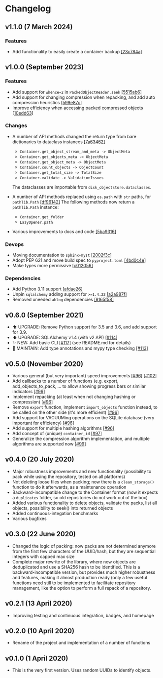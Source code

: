 # Changelog

## v1.1.0 (7 March 2024)

### Features

- Add functionality to easily create a container backup [\[23c784a\]](https://github.com/aiidateam/disk-objectstore/commit/23c784a221954a1518a3e35affdec53681f809b7)

## v1.0.0 (September 2023)

### Features

- Add support for `whence=2` in `PackedObjectReader.seek` [\[5515ab6\]](https://github.com/aiidateam/disk-objectstore/commit/5515ab6d75581b36ecb3e0b8ff37407e05abefda)
- Add support for changing compression when repacking, and add auto compression heuristics [\[599e87c\]](https://github.com/aiidateam/disk-objectstore/commit/599e87c852427e02062f04f5f3d2276013410710)
- Improve efficiency when accessing packed compressed objects [\[10edd63\]](https://github.com/aiidateam/disk-objectstore/commit/10edd6395455d7c59361e608396b672289d8de58)

### Changes

- A number of API methods changed the return type from bare dictionaries to dataclass instances [\[7a63462\]](https://github.com/aiidateam/disk-objectstore/commit/7a634626ea3e5f35aa3cdd458daf9d8b825d759a)

  - `Container.get_object_stream_and_meta -> ObjectMeta`
  - `Container.get_objects_meta -> ObjectMeta`
  - `Container.get_object_meta -> ObjectMeta`
  - `Container.count_objects -> ObjectCount`
  - `Container.get_total_size -> TotalSize`
  - `Container.validate -> ValidationIssues`

  The dataclasses are importable from `disk_objectstore.dataclasses`.

- A number of API methods replaced using `os.path` with `str` paths, for `pathlib.Path` [\[df96142\]](https://github.com/aiidateam/disk-objectstore/commit/df9614236b7d420fb610313d70ffae51e7aead75)
  The following methods now return a `pathlib.Path` instance:

  - `Container.get_folder`
  - `LazyOpener.path`

- Various improvements to docs and code [\[5ba9316\]](https://github.com/aiidateam/disk-objectstore/commit/5ba93162cd49d9b1ca7149c502349bfb06833255)

### Devops

- Moving documentation to `sphinx+myst` [\[2002f3c\]](https://github.com/aiidateam/disk-objectstore/commit/2002f3c3ec07f7ff46a04df293c8c9a7dff4db6a)
- Adopt PEP 621 and move build spec to `pyproject.toml` [\[4bd0c4e\]](https://github.com/aiidateam/disk-objectstore/commit/4bd0c4e01eaf3c149d4e11921b7ff4d42a5d5da5)
- Make types more permissive [\[c012056\]](https://github.com/aiidateam/disk-objectstore/commit/c0120568a992b41a55b325f3217d4902b5281070)

### Dependencies

- Add Python 3.11 support [\[afdae26\]](https://github.com/aiidateam/disk-objectstore/commit/afdae261a5849e994b5920ca07665fc6a19f3852)
- Unpin `sqlalchemy` adding support for `>=1.4.22` [\[a2a987f\]](https://github.com/aiidateam/disk-objectstore/commit/a2a987f02a128b7cc265982e102d210e6e17d6f6)
- Removed uneeded `ablog` dependencies [\[8165f58\]](https://github.com/aiidateam/disk-objectstore/commit/8165f58fefdd40b55555eef9a2d40ee280593232)

## v0.6.0 (September 2021)

- ⬆️ UPGRADE: Remove Python support for 3.5 and 3.6, and add support for 3.9.
- ⬆️ UPGRADE: SQLAlchemy v1.4 (with v2 API) [\[#114\]](https://github.com/aiidateam/disk-objectstore/pull/114)
- ✨ NEW: Add basic CLI [\[#117\]](https://github.com/aiidateam/disk-objectstore/pull/117) (see README.md for details)
- 🔧 MAINTAIN: Add type annotations and mypy type checking [\[#113\]](https://github.com/aiidateam/disk-objectstore/pull/113)

## v0.5.0 (November 2020)

- Various general (but very important) speed improvements [\[#96\]](https://github.com/aiidateam/disk-objectstore/pull/96) [\[#102\]](https://github.com/aiidateam/disk-objectstore/pull/102)
- Add callbacks to a number of functions (e.g. export, add_objects_to_pack, ... to allow showing progress bars or similar indicators [\[#96\]](https://github.com/aiidateam/disk-objectstore/pull/96)
- Implement repacking (at least when not changing hashing or compression) [\[#96\]](https://github.com/aiidateam/disk-objectstore/pull/96)
- Remove `export` function, implement `import_objects` function instead, to be called on the other side (it's more efficient) [\[#96\]](https://github.com/aiidateam/disk-objectstore/pull/96)
- Add support for VACUUMing operations on the SQLite database (very important for efficiency) [\[#96\]](https://github.com/aiidateam/disk-objectstore/pull/96)
- Add support for multiple hashing algorithms [\[#96\]](https://github.com/aiidateam/disk-objectstore/pull/96)
- Add concept of (unique) `container_id` [\[#97\]](https://github.com/aiidateam/disk-objectstore/pull/97)
- Generalize the compression algorithm implementation, and multiple algorithms are supported now [\[#99\]](https://github.com/aiidateam/disk-objectstore/pull/99)

## v0.4.0 (20 July 2020)

- Major robustness improvements and new functionality (possibility to pack while using the repository, tested on all platforms)
- Not deleting loose files when packing; now there is a `clean_storage()` function to do it afterwards, as a maintenance operation
- Backward-incompatible change to the Container format (now it expects a `duplicates` folder, so old repositories do not work out of the box)
- Added various functionality to delete objects, validate the packs, list all objects, possibility to seek() into returned objects
- Added continuous-integation benchmarks
- Various bugfixes

## v0.3.0 (22 June 2020)

- Changed the logic of packing: now packs are not determined anymore from the first few characters of the UUID/hash, but they are sequential integers with capped max size
- Complete major rewrite of the library, where now objects are deduplicated and use a SHA256 hash to be identified. This is a backward-incompatible version, but provides much higher robustness and features, making it almost production ready (only a few useful functions need still to be implemented to facilitate repository management, like the option to perform a full repack of a repository.

## v0.2.1 (13 April 2020)

- Improving testing and continuous integration, badges, and homepage

## v0.2.0 (10 April 2020)

- Rename of the project and implementation of a number of functions

## v0.1.0 (1 April 2020)

- This is the very first version. Uses random UUIDs to identify objects.
